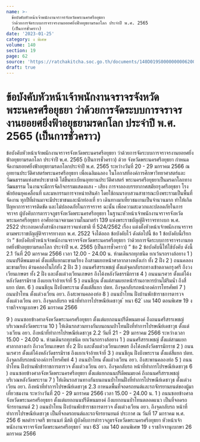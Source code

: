 ```yaml
---
name: >-
  ข้อบังคับหัวหน้าเจ้าพนักงานจราจรจังหวัดพระนครศรีอยุธยา
  ว่าด้วยการจัดระบบการจราจรงานยอยศยิ่งฟ้าอยุธยามรดกโลก ประจำปี พ.ศ. 2565
  (เป็นการชั่วคราว)
date: '2023-01-25'
category: ง พิเศษ
volume: 140
section: 19
page: 62
source: 'https://ratchakitcha.soc.go.th/documents/140D019S0000000006200.pdf'
draft: true
---
```


# ข้อบังคับหัวหน้าเจ้าพนักงานจราจรจังหวัดพระนครศรีอยุธยา ว่าด้วยการจัดระบบการจราจรงานยอยศยิ่งฟ้าอยุธยามรดกโลก ประจำปี พ.ศ. 2565 (เป็นการชั่วคราว)

ข้อบังคับหัวหน้าเจ้าพนักงานจราจรจังหวัดพระนครศรีอยุธยา ว่าด้วยการจัดระบบการจราจรงานยอยศยิ่งฟ้าอยุธยามรดกโลก ประจำปี พ.ศ. 2565 (เป็นการชั่วคราว) ด้วย จังหวัดพระนครศรีอยุธยา กำหนดจัดงานยอยศยิ่งฟ้าอยุธยามรดกโลกประจำปี พ.ศ. 2565 ระหว่างวันที่ 20 - 29 มกราคม 2566 ณ อุทยานประวัติศาสตร์พระนครศรีอยุธยา เพื่อเฉลิมฉลอง ในโอกาสที่องค์การศึกษาวิทยาศาสตร์และวัฒนธรรมแห่งสหประชาชาติ ได้ขึ้นทะเบียนอุทยานประวัติศาสตร์ พระนครศรีอยุธยาเป็นมรดกโลกทางวัฒนธรรม ในงานจะมีการจัดกิจกรรมแสดงแสง - เสียง การจาลองบรรยากาศสมัยกรุงศรีอยุธยา โรงพักย้อนยุคเคลื่อนที่ และมหกรรมการจาหน่ายสินค้า โดยใช้ถนนรอบสวนสาธารณะบึงพระรามเป็นพื้นที่จัดงาน ทุกปีที่ผ่านมาจะมีประชาชนและนักท่องเที่ ยว เดินทางมาเที่ยวชมงานเป็นจำนวนมาก ทำให้เกิดปัญหาการจราจรติดขัด และไม่ปลอดภัยในการจราจร ฉะนั้น เพื่อความสะดวกและปลอดภัยในการจราจร ผู้บังคับการตารวจภูธรจังหวัดพระนครศรีอยุธยา ในฐานะหัวหน้าเจ้าพนักงานจราจรจังหวัดพระนครศรีอยุธยา อาศัยอานาจตามความในมาตรำ 139 แห่งพระราชบัญญัติจราจรทางบก พ.ศ. 2522 ประกอบคาสั่งสานักงานตารวจแห่งชาติ ที่ 524/2562 เรื่อง แต่งตั้งหัวหน้าเจ้าพนักงานจราจร ตามพระราชบัญญัติจราจรทางบก พ.ศ. 2522 จึงได้ออก ข้อบังคับไว้ ดังต่อไปนี้ ข้อ 1 ข้อบังคับนี้เรียกว่า “ ข้อบังคับหัวหน้าเจ้าพนักงานจราจรจังหวัดพระนครศรีอยุธยา ว่าด้วยการจัดระบบการจราจรงานยอยศยิ่งฟ้าอยุธยามรดกโลก ประจำปี พ.ศ. 2565 (เป็นการชั่วคราว) ” ข้อ 2 ข้อบังคับนี้ให้ใช้บังคับ ดังนี้ 2.1 วันที่ 20 มกราคม 2566 เวลา 12.00 - 24.00 น. ห้ามเดินรถทุกชนิด ยกเว้นรถรางล้อยาง 1 ) ถนนปรีดีพนมยงค์ ตั้งแต่สี่แยกมะขามเรียง ถึงสามแยกหน้าศาลากลางหลังเก่า ทั้ง 2 ฝั่ง 2 ) ถนนคลองมะขามเรียง ด้านคลองในไก่ทั้ง 2 ฝั่ง 3 ) ถนนศรีสรรเพชญ์ ตั้งแต่จุดกลับรถทางเข้าตลาดกรุงศรี ถึงวงเวียนเกษตร ทั้ง 2 ฝั่ง และตั้งแต่วงเวียนเกษตร ถึงโค้งหลังวัดธรรมิกราช 4 ) ถนนนเรศวร ตั้งแต่โค้งหลังวัดธรรมิราช ถึงแยกเจ้าอ้ายเจ้ายี่ 5 ) ถนนชีกุน ตั้งแต่สามแยกหน้าร้านอาหารบ้านไม้ริมน้ำ ถึงสี่แยก ปตท. 6 ) ถนนชีกุน ฝั่งบึงพระราม ตั้งแต่สี่แยก ปตท. ถึงจุดกลับรถหน้าองค์การโทรศัพท์ 7 ) ถนนป่าโทน ตั้งแต่วงเวียน อยว. ถึงสะพานคลองท่อ 8 ) ถนนป่าโทน ฝั่งบ้านพักข้าราชการตารวจ ตั้งแต่วงเวียน อยว. ถึงจุดกลับรถ หน้าที่ทำการไปรษณีย์เดชาวุธ ้ หนา 62 ่ เลม 140 ตอนพิเศษ 19 ง ราชกิจจานุเบกษา 26 มกราคม 2566

9 ) ถนนซอยข้างศาลจังหวัดพระนครศรีอยุธยา ตั้งแต่แยกถนนปรีดีพนมยงค์ ถึงถนนศรีสรรเพชญ์ บริเวณหลังวัดพระราม 10 ) ให้เดินรถสวนทางกันบนถนนป่าโทนฝั่งที่ทำการไปรษณีย์เดชาวุธ ตั้งแต่วงเวียน อยว. ถึงหน้าที่ทำการไปรษณีย์เดชาวุธ 2.2 วันที่ 21 - 29 มกราคม 2566 ระหว่างเวลา 15.00 - 24.00 น. ห้ามเดินรถทุกชนิด ยกเว้นรถรางล้อยาง 1 ) ถนนศรีสรรเพชญ์ ตั้งแต่สามแยกศาลากลางเก่า ถึงวงเวียนเกษตร ทั้ง 2 ฝั่ง และตั้งแต่วงเวียนเกษตร ถึงโค้งหลังวัดธรรมิกราช 2 ) ถนนนเรศวร ตั้งแต่โค้งหลังวัดธรรมิราช ถึงแยกเจ้าอ้ายเจ้ายี่ 3 ) ถนนชีกุน ฝั่งบึงพระราม ตั้งแต่สี่แยก ปตท. ถึงจุดกลับรถหน้าองค์การโทรศัพท์ 4 ) ถนนป่าโทน ตั้งแต่วงเวียน อยว. ถึงสะพานคลองท่อ 5 ) ถนนป่าโทน ฝั่งบ้านพักข้าราชการตารวจ ตั้งแต่วงเวียน อยว. ถึงจุดกลับรถ หน้าที่ทำการไปรษณีย์เดชาวุธ 6 ) ถนนซอยข้างศาลจังหวัดพระนครศรีอยุธยา ตั้งแต่แยกถนนปรีดีพนมยงค์ ถึงถนนศรีสรรเพชญ์ บริเวณหลังวัดพระราม 7 ) ให้เดินรถสวนทางกันบนถนนป่าโทนฝั่งที่ทำการไปรษณีย์เดชาวุธ ตั้งแต่วงเวียน อยว. ถึงหน้าที่ทำการไปรษณีย์เดชาวุธ 2.3 กาหนดพื้นที่จอดรถยนต์และรถจักรยานยนต์ของผู้มาเที่ยวชมงาน ระหว่างวันที่ 20 - 29 มกราคม 2566 เวลา 15.00 - 24.00 น. 1 ) ถนนซอยข้างศาลจังหวัดพระนครศรีอยุธยา ตั้งแต่แยกถนนปรีดีพนมยงค์ ถึงแยกถนนป่าโทนตลอดแนว เป็นที่จอดรถจักรยานยนต์ 2 ) ถนนป่าโทน ฝั่งบ้านพักข้าราชการตารวจ ตั้งแต่วงเวียน อยว. ถึงจุดกลับรถ หน้าที่ทำการไปรษณีย์เดชาวุธ เป็นที่จอดรถยนต์และรถจักรยานยนต์ ประกาศ ณ วันที่ 17 มกราคม พ.ศ. 256 6 พลตำรวจตรี ชยานนท์ มีสติ ผู้บังคับการตำรวจภูธรจังหวัดพระนครศรีอยุธยา หัวหน้าเจ้าพนักงานจราจรจังหวัดพระนครศรีอยุธยา ้ หนา 63 ่ เลม 140 ตอนพิเศษ 19 ง ราชกิจจานุเบกษา 26 มกราคม 2566
